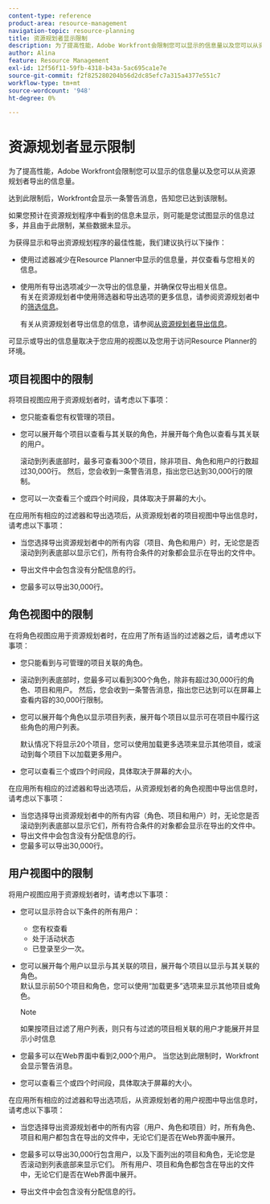 ```yaml
---
content-type: reference
product-area: resource-management
navigation-topic: resource-planning
title: 资源规划者显示限制
description: 为了提高性能，Adobe Workfront会限制您可以显示的信息量以及您可以从资源规划者导出的信息量。
author: Alina
feature: Resource Management
exl-id: 12f56f11-59fb-4318-b43a-5ac695ca1e7e
source-git-commit: f2f825280204b56d2dc85efc7a315a4377e551c7
workflow-type: tm+mt
source-wordcount: '948'
ht-degree: 0%

---
```


# 资源规划者显示限制

为了提高性能，Adobe Workfront会限制您可以显示的信息量以及您可以从资源规划者导出的信息量。

达到此限制后，Workfront会显示一条警告消息，告知您已达到该限制。

如果您预计在资源规划程序中看到的信息未显示，则可能是您试图显示的信息过多，并且由于此限制，某些数据未显示。

为获得显示和导出资源规划程序的最佳性能，我们建议执行以下操作：

* 使用过滤器减少在Resource Planner中显示的信息量，并仅查看与您相关的信息。
* 使用所有导出选项减少一次导出的信息量，并确保仅导出相关信息。\
  有关在资源规划者中使用筛选器和导出选项的更多信息，请参阅资源规划者中的[筛选信息](../../resource-mgmt/resource-planning/filter-resource-planner.md)。

  有关从资源规划者导出信息的信息，请参阅[从资源规划者导出信息](../../resource-mgmt/resource-planning/export-resource-planner.md)。

可显示或导出的信息量取决于您应用的视图以及您用于访问Resource Planner的环境。

## 项目视图中的限制

将项目视图应用于资源规划者时，请考虑以下事项：

* 您只能查看您有权管理的项目。
* 您可以展开每个项目以查看与其关联的角色，并展开每个角色以查看与其关联的用户。

  滚动到列表底部时，最多可查看300个项目，除非项目、角色和用户的行数超过30,000行。 然后，您会收到一条警告消息，指出您已达到30,000行的限制。

* 您可以一次查看三个或四个时间段，具体取决于屏幕的大小。

在应用所有相应的过滤器和导出选项后，从资源规划者的项目视图中导出信息时，请考虑以下事项：

* 当您选择导出资源规划者中的所有内容（项目、角色和用户）时，无论您是否滚动到列表底部以显示它们，所有符合条件的对象都会显示在导出的文件中。
* 导出文件中会包含没有分配信息的行。

* 您最多可以导出30,000行。

## 角色视图中的限制

在将角色视图应用于资源规划者时，在应用了所有适当的过滤器之后，请考虑以下事项：

* 您只能看到与可管理的项目关联的角色。

* 滚动到列表底部时，您最多可以看到300个角色，除非有超过30,000行的角色、项目和用户。 然后，您会收到一条警告消息，指出您已达到可以在屏幕上查看内容的30,000行限制。
* 您可以展开每个角色以显示项目列表，展开每个项目以显示可在项目中履行这些角色的用户列表。

  默认情况下将显示20个项目，您可以使用加载更多选项来显示其他项目，或滚动到每个项目下以加载更多用户。

* 您可以查看三个或四个时间段，具体取决于屏幕的大小。

在应用所有相应的过滤器和导出选项后，从资源规划者的角色视图中导出信息时，请考虑以下事项：

* 当您选择导出资源规划者中的所有内容（角色、项目和用户）时，无论您是否滚动到列表底部以显示它们，所有符合条件的对象都会显示在导出的文件中。
* 导出文件中会包含没有分配信息的行。
* 您最多可以导出30,000行。

## 用户视图中的限制

将用户视图应用于资源规划者时，请考虑以下事项：

* 您可以显示符合以下条件的所有用户：

   * 您有权查看
   * 处于活动状态
   * 已登录至少一次。

* 您可以展开每个用户以显示与其关联的项目，展开每个项目以显示与其关联的角色。\
  默认显示前50个项目和角色，您可以使用“加载更多”选项来显示其他项目或角色。

  >[!NOTE]
  >
  >如果按项目过滤了用户列表，则只有与过滤的项目相关联的用户才能展开并显示小时信息

* 您最多可以在Web界面中看到2,000个用户。 当您达到此限制时，Workfront会显示警告消息。
* 您可以查看三个或四个时间段，具体取决于屏幕的大小。

在应用所有相应的过滤器和导出选项后，从资源规划者的用户视图中导出信息时，请考虑以下事项：

* 当您选择导出资源规划者中的所有内容（用户、角色和项目）时，所有角色、项目和用户都包含在导出的文件中，无论它们是否在Web界面中展开。

* 您最多可以导出30,000行包含用户，以及下面列出的项目和角色，无论您是否滚动到列表底部来显示它们。 所有用户、项目和角色都包含在导出的文件中，无论它们是否在Web界面中展开。
* 导出文件中会包含没有分配信息的行。
